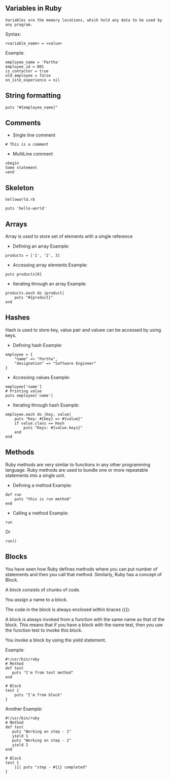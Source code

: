 ## Variables in Ruby
```
Variables are the memory locations, which hold any data to be used by any program.
```

Syntax:
```
<variable_name> = <value>
```

Example:
```
employee_name = 'Partha'
employee_id = 001
is_contactor = true
old_employee = false
on_site_experience = nil
```

## String formatting
```
puts "#{employee_name}"
```


## Comments
- Single line comment
```
# This is a comment
```

- MultiLine comment
```
=begin
Some statement
=end
```

## Skeleton
`helloworld.rb`
```
puts 'hello-world'
```

## Arrays
Array is used to store set of elements with a single reference

- Defining an array
Example:
```
products = ['1', '2', 3]
```

- Accessing array elements
Example:
```
puts products[0]
```

- Iterating through an array
Example:
```
products.each do |product|
    puts "#{product}"
end
```

## Hashes
Hash is used to store key, value pair and valuee can be accessed by using keys.

- Defining hash
Example:
```
employee = {
    "name" => "Partha",
    "designation" => "Software Engineer"
}
```

- Accessing values
Example:
```
employee['name']
# Printing value
puts employee['name']
```

- Iterating through hash
Example:
```
employee.each do |key, value|
    puts "Key: #{key} => #{value}"
    if value.class == Hash
        puts "Keys: #{value.keys}"
    end
end
```

## Methods
Ruby methods are very similar to functions in any other programming language. Ruby methods are used to bundle one or more repeatable statements into a single unit.

- Defining a method
Example:
```
def run
    puts "this is run method"
end
```

- Calling a method
Example:
```
run
```
Or
```
run()
```

## Blocks

You have seen how Ruby defines methods where you can put number of statements and then you call that method. Similarly, Ruby has a concept of Block.

A block consists of chunks of code.

You assign a name to a block.

The code in the block is always enclosed within braces ({}).

A block is always invoked from a function with the same name as that of the block. This means that if you have a block with the name test, then you use the function test to invoke this block.

You invoke a block by using the yield statement.

Example:
```
#!/usr/bin/ruby
# Method
def test
   puts "I'm from test method"
end

# Block
test {
    puts "I'm from block"
}
```

Another Example:
```
#!/usr/bin/ruby
# Method
def test
   puts "Working on step - 1"
   yield 1
   puts "Working on step - 2"
   yield 2
end

# Block
test {
    |i| puts "step - #{i} completed"
}
```

